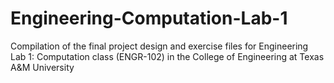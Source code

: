 # Engineering-Computation-Lab-1
Compilation of the final project design and exercise files for Engineering Lab 1: Computation class (ENGR-102) in the College of Engineering at Texas A&amp;M University
